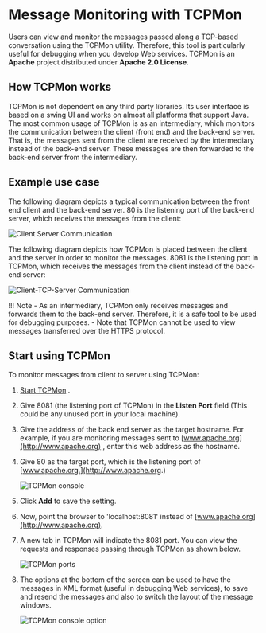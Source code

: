 # Message Monitoring with TCPMon

Users can view and monitor the messages passed along a TCP-based conversation using the TCPMon utility. Therefore, this tool is particularly useful for debugging when you develop Web services. TCPMon is an **Apache** project distributed under **Apache 2.0 License**.

## How TCPMon works

TCPMon is not dependent on any third party libraries. Its user interface is based on a swing UI and works on almost all platforms that support Java. The most common usage of TCPMon is as an intermediary, which monitors the communication between the client (front end) and the back-end server. That is, the messages sent from the client are received by the intermediary instead of the back-end server. These messages are then forwarded to the back-end server from the intermediary.

## Example use case

The following diagram depicts a typical communication between the front
end client and the back-end server. 80 is the listening port of the back-end server, which receives the messages from the client:  

![Client Server Communication]({{base_path}}/assets/img/integrate/tcp/client-server-communication.png)

The following diagram depicts how TCPMon is placed between the client
and the server in order to monitor the messages. 8081 is the listening
port in TCPMon, which receives the messages from the client instead of
the back-end server:

![Client-TCP-Server Communication]({{base_path}}/assets/img/integrate/tcp/client-tcp-server-communication.png)

!!! Note
    -   As an intermediary, TCPMon only receives messages and forwards them to the back-end server. Therefore, it is a safe tool to be used for debugging purposes.
    -   Note that TCPMon cannot be used to view messages transferred over the HTTPS protocol.

## Start using TCPMon

To monitor messages from client to server using TCPMon:

1.  [Start TCPMon]({{base_path}}/observe-and-manage/classic-observability-tcp/starting-tcp-mon) .
2.  Give 8081 (the listening port of TCPMon) in the **Listen Port**
    field (This could be any unused port in your local machine).
3.  Give the address of the back end server as the target hostname. For
    example, if you are monitoring messages sent to
    [www.apache.org](http://www.apache.org) , enter this web address as
    the hostname.
4.  Give 80 as the target port, which is the listening port of
    [www.apache.org.](http://www.apache.org.)  

    ![TCPMon console]({{base_path}}/assets/img/integrate/tcp/tcpmon-admin-console.png)

5.  Click **Add** to save the setting.
6.  Now, point the browser to 'localhost:8081' instead of [www.apache.org](http://www.apache.org).
7.  A new tab in TCPMon will indicate the 8081 port. You can view the
    requests and responses passing through TCPMon as shown below.  

    ![TCPMon ports]({{base_path}}/assets/img/integrate/tcp/tcpmon-port8081-console.png)

8.  The options at the bottom of the screen can be used to have the
    messages in XML format (useful in debugging Web services), to save
    and resend the messages and also to switch the layout of the message
    windows.

    ![TCPMon console option]({{base_path}}/assets/img/integrate/tcp/tcp-console-options.png)
